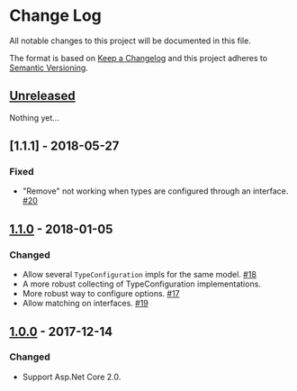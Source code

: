 ﻿# Change Log
All notable changes to this project will be documented in this file.

The format is based on [Keep a Changelog](http://keepachangelog.com/)
and this project adheres to [Semantic Versioning](http://semver.org/).

## [Unreleased]
Nothing yet...

## [1.1.1] - 2018-05-27
### Fixed
- "Remove" not working when types are configured through an interface. [#20](https://github.com/mrahhal/MR.Augmenter/issues/20)

## [1.1.0] - 2018-01-05
### Changed
- Allow several `TypeConfiguration` impls for the same model. [#18](https://github.com/mrahhal/MR.Augmenter/issues/18)
- A more robust collecting of TypeConfiguration implementations.
- More robust way to configure options. [#17](https://github.com/mrahhal/MR.Augmenter/issues/17)
- Allow matching on interfaces. [#19](https://github.com/mrahhal/MR.Augmenter/issues/19)

## [1.0.0] - 2017-12-14
### Changed
- Support Asp.Net Core 2.0.

[Unreleased]: https://github.com/mrahhal/MR.AspNetCore.Jobs/compare/1.1.1...HEAD
[1.1.0]: https://github.com/mrahhal/MR.AspNetCore.Jobs/compare/1.1.0...1.1.1
[1.1.0]: https://github.com/mrahhal/MR.AspNetCore.Jobs/compare/1.0.0...1.1.0
[1.0.0]: https://github.com/mrahhal/MR.AspNetCore.Jobs/compare/0.3.1...1.0.0
